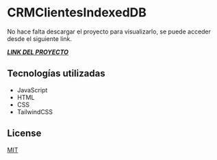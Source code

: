 # CRMClientesIndexedDB

No hace falta descargar el proyecto para visualizarlo, se puede acceder desde el siguiente link.

[***LINK DEL PROYECTO***](https://cool-starlight-67dbb2.netlify.app/)

## Tecnologías utilizadas

- JavaScript
- HTML
- CSS
- TailwindCSS

## License
[MIT](https://choosealicense.com/licenses/mit/)
